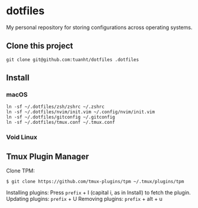 # dotfiles

My personal repository for storing configurations across operating systems.

## Clone this project

```shell
git clone git@github.com:tuanht/dotfiles .dotfiles
```

## Install

### macOS

```shell
ln -sf ~/.dotfiles/zsh/zshrc ~/.zshrc
ln -sf ~/.dotfiles/nvim/init.vim ~/.config/nvim/init.vim
ln -sf ~/.dotfiles/gitconfig ~/.gitconfig
ln -sf ~/.dotfiles/tmux.conf ~/.tmux.conf
```

### Void Linux

## Tmux Plugin Manager

Clone TPM:

```shell
$ git clone https://github.com/tmux-plugins/tpm ~/.tmux/plugins/tpm
```

Installing plugins: Press `prefix` + I (capital i, as in Install) to fetch the plugin.
Updating plugins: `prefix` + U
Removing plugins: `prefix` + alt + u

